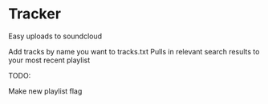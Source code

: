 # Tracker
Easy uploads to soundcloud

Add tracks by name you want to tracks.txt
Pulls in relevant search results to your most recent playlist

TODO:

Make new playlist flag
